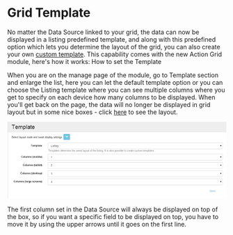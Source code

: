 # Grid Template

No matter the Data Source linked to your grid, the data can now be displayed in a listing predefined template, and along with this predefined option which lets you determine the layout of the grid, you can also create your own [custom template](custom-template.md). This capability comes with the new Action Grid module, here's how it works:
How to set the Template 

When you are on the manage page of the module, go to Template section and enlarge the list, here you can let the default template option or you can choose the Listing template where you can see multiple columns where you get to specify on each device how many columns to be displayed. When you'll get back on the page, the data will no longer be displayed in grid layout but in some nice boxes - click [here](listing-view/README.md) to see the layout. 

![](images/template.png)

The first column set in the Data Source will always be displayed on top of the box, so if you want a specific field to be displayed on top, you have to move it by using the upper arrows until it goes on the first line.  
